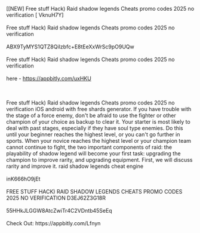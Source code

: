 [[NEW] Free stuff Hack) Raid shadow legends Cheats promo codes 2025 no verification [ VknuH7Y]
<br>
<br>Free stuff Hack) Raid shadow legends Cheats promo codes 2025 no verification
<br>
<br>ABX9TyMYS1QTZ8QiIzbfc+E8tEeXxWrSc9pO9UQw
<br>
<br>Free stuff Hack) Raid shadow legends Cheats promo codes 2025 no verification
<br>
<br>here - https://appbitly.com/uxHKU

<br>
<br>Free stuff Hack) Raid shadow legends Cheats promo codes 2025 no verification iOS android with free shards generator. If you have trouble with the stage of a force enemy, don't be afraid to use the fighter or other champion of your choice as backup to clear it. Your starter is most likely to deal with past stages, especially if they have soul type enemies. Do this until your beginner reaches the highest level, or you can't go further in sports. When your novice reaches the highest level or your champion team cannot continue to fight, the two important components of raid: the playability of shadow legend will become your first task: upgrading the champion to improve rarity, and upgrading equipment. First, we will discuss rarity and improve it. raid shadow legends cheat engine
<br>
<br>inK666hO9jEt
<br>
<br>FREE STUFF HACK) RAID SHADOW LEGENDS CHEATS PROMO CODES 2025 NO VERIFICATION D3EJ62Z3G18R
<br>
<br>55HHkJLGGW8AtcZwiTr4C2VDntb45SeEq
<br>
<br>Check Out: https://appbitly.com/Lfnyn
<br>
